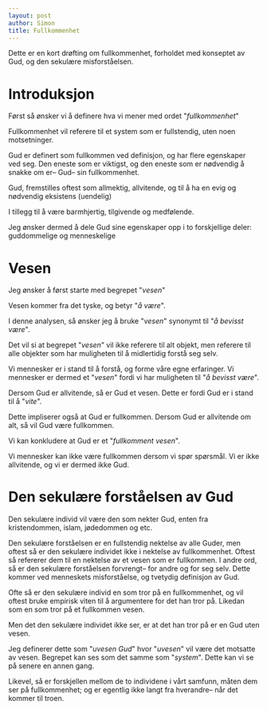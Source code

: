 ```yaml
---
layout: post
author: Simon
title: Fullkommenhet
---
```

Dette er en kort drøfting om fullkommenhet, forholdet med konseptet av Gud, og den sekulære misforståelsen.

# Introduksjon

Først så ønsker vi å definere hva vi mener med ordet "_fullkommenhet_"

Fullkommenhet vil referere til et system som er fullstendig, uten noen motsetninger. 

Gud er definert som fullkommen ved definisjon, og har flere egenskaper ved seg. Den eneste som er viktigst, og den eneste som er nødvendig å snakke om er– Gud– sin fullkommenhet. 

Gud, fremstilles oftest som allmektig, allvitende, og til å ha en evig og nødvendig eksistens (uendelig)

I tillegg til å være barmhjertig, tilgivende og medfølende.

Jeg ønsker dermed å dele Gud sine egenskaper opp i to forskjellige deler: guddommelige og menneskelige

# Vesen

Jeg ønsker å først starte med begrepet "_vesen_"

Vesen kommer fra det tyske, og betyr "_å være_". 

I denne analysen, så ønsker jeg å bruke "_vesen_" synonymt til "_å bevisst være_".

Det vil si at begrepet "_vesen_" vil ikke referere til alt objekt, men referere til alle objekter som har muligheten til å midlertidig forstå seg selv.

Vi mennesker er i stand til å forstå, og forme våre egne erfaringer. Vi mennesker er dermed et "_vesen_" fordi vi har muligheten til "_å bevisst være_".

Dersom Gud er allvitende, så er Gud et vesen. Dette er fordi Gud er i stand til å "_vite_".

Dette impliserer også at Gud er fullkommen. Dersom Gud er allvitende om alt, så vil Gud være fullkommen.

Vi kan konkludere at Gud er et "_fullkomment vesen_".

Vi mennesker kan ikke være fullkommen dersom vi spør spørsmål. Vi er ikke allvitende, og vi er dermed ikke Gud.

# Den sekulære forståelsen av Gud

Den sekulære individ vil være den som nekter Gud, enten fra kristendommen, islam, jødedommen og etc.

Den sekulære forståelsen er en fullstendig nektelse av alle Guder, men oftest så er den sekulære individet ikke i nektelse av fullkommenhet. Oftest så refererer dem til en nektelse av et vesen som er fullkommen. I andre ord, så er den sekulære forståelsen forvrengt– for andre og for seg selv. Dette kommer ved menneskets misforståelse, og tvetydig definisjon av Gud.

Ofte så er den sekulære individ en som tror på en fullkommenhet, og vil oftest bruke empirisk viten til å argumentere for det han tror på. Likedan som en som tror på et fullkommen vesen.

Men det den sekulære individet ikke ser, er at det han tror på er en Gud uten vesen.

Jeg definerer dette som "_uvesen Gud_" hvor "_uvesen_" vil være det motsatte av vesen. Begrepet kan ses som det samme som "_system_". Dette kan vi se på senere en annen gang.

Likevel, så er forskjellen mellom de to individene i vårt samfunn, måten dem ser på fullkommenhet; og er egentlig ikke langt fra hverandre– når det kommer til troen.
